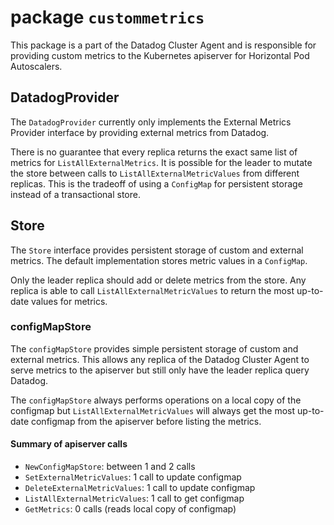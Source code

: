 # package `custommetrics`

This package is a part of the Datadog Cluster Agent and is responsible for providing custom metrics to the Kubernetes apiserver for Horizontal Pod Autoscalers.

## DatadogProvider

The `DatadogProvider` currently only implements the External Metrics Provider interface by providing external metrics from Datadog.

There is no guarantee that every replica returns the exact same list of metrics for `ListAllExternalMetrics`. It is possible for the leader to mutate the store between calls to `ListAllExternalMetricValues` from different replicas. This is the tradeoff of using a `ConfigMap` for persistent storage instead of a transactional store.

## Store

The `Store` interface provides persistent storage of custom and external metrics. The default implementation stores metric values in a `ConfigMap`.

Only the leader replica should add or delete metrics from the store. Any replica is able to call `ListAllExternalMetricValues` to return the most up-to-date values for metrics.

### configMapStore

The `configMapStore` provides simple persistent storage of custom and external metrics. This allows any replica of the Datadog Cluster Agent to serve metrics to the apiserver but still only have the leader replica query Datadog.

The `configMapStore` always performs operations on a local copy of the configmap but `ListAllExternalMetricValues` will always get the most up-to-date configmap from the apiserver before listing the metrics.

#### Summary of apiserver calls

- `NewConfigMapStore`: between 1 and 2 calls
- `SetExternalMetricValues`: 1 call to update configmap
- `DeleteExternalMetricValues`: 1 call to update configmap
- `ListAllExternalMetricValues`: 1 call to get configmap
- `GetMetrics`: 0 calls (reads local copy of configmap)
